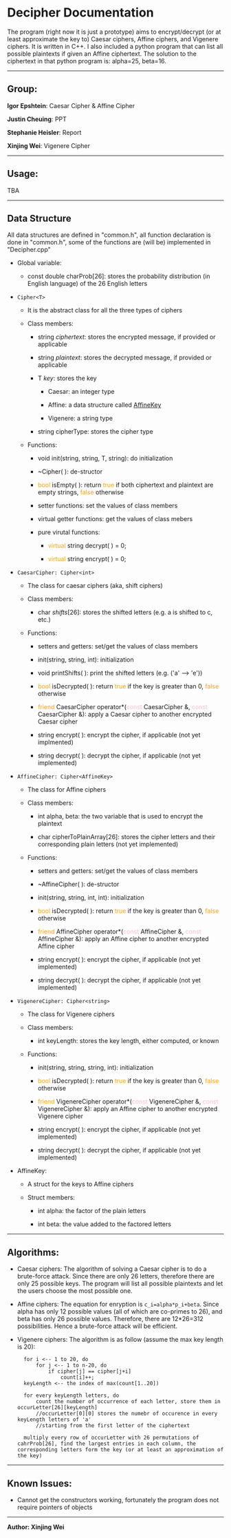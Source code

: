 Decipher Documentation
===

The program (right now it is just a prototype) aims to encrypt/decrypt (or at least approximate the key to) Caesar ciphers, Affine ciphers, and Vigenere ciphers. It is written in C++. I also included a python program that can list all possible plaintexts if given an Affine ciphertext. The solution to the ciphertext in that python program is: alpha=25, beta=16.

***

Group:
-----
**Igor Epshtein**: Caesar Cipher & Affine Cipher

**Justin Cheuing**: PPT

**Stephanie Heisler**: Report

**Xinjing Wei**: Vigenere Cipher

***

Usage:
-----

TBA

***

Data Structure
-----

All data structures are defined in "common.h", all function declaration is done in "common.h", some of the functions are (will be) implemented in "Decipher.cpp"

- Global variable: 

	- const double charProb[26]: stores the probability distribution (in English language) of the 26 English letters

- `Cipher<T>`

	- It is the abstract class for all the three types of ciphers
	
	- Class members:

		- string *ciphertext*: stores the encrypted message, if provided or applicable

		- string *plaintext*: stores the decrypted message, if provided or applicable

		- T *key*: stores the key

			- Caesar: an integer type

			- Affine: a data structure called [AffineKey](#AffineKey)

			- Vigenere: a string type

		- string cipherType: stores the cipher type

	- Functions:

		- void init(string, string, T, string): do initialization

		- ~Cipher( ): de-structor

		- <font color='orange'>bool</font> isEmpty( ): return <font color='orange'>true</font> if both ciphertext and plaintext are empty strings, <font color="orange">false</font> otherwise

		- setter functions: set the values of class members

		- virtual getter functions: get the values of class mebers

		- pure virutal functions:

			- <font color="orange">virtual</font> string decrypt( ) = 0;

			- <font color="orange">virtual</font> string encrypt( ) = 0;

- `CaesarCipher: Cipher<int>`

	- The class for caesar ciphers (aka, shift ciphers)

	- Class members:

		- char *shifts*[26]: stores the shifted letters (e.g. a is shifted to c, etc.)

	- Functions:

		- setters and getters: set/get the values of class members

		- init(string, string, int): initialization

		- void printShifts( ): print the shifted letters (e.g. ('a' --> 'e'))

		- <font color="orange">bool</font> isDecrypted( ): return <font color="orange">true</font> if the key is greater than 0, <font color="orange">false</font> otherwise

		- <font color="orange">friend</font> CaesarCipher operator*(<font color="pink">const</font> CaesarCipher &, <font color="pink">const</font> CaesarCipher &): apply a Caesar cipher to another encrypted Caesar cipher

		- string encrypt( ): encrypt the cipher, if applicable (not yet implmented)

		- string decrypt( ): decrypt the cipher, if applicable (not yet implemented)

- `AffineCipher: Cipher<AffineKey>`

	- The class for Affine ciphers

	- Class members:

		- int alpha, beta: the two variable that is used to encrypt the plaintext

		- char cipherToPlainArray[26]: stores the cipher letters and their corresponding plain letters (not yet implemented)

	- Functions:

		- setters and getters: set/get the values of class members

		- ~AffineCipher( ): de-structor

		- init(string, string, int, int): initialization

		- <font color="orange">bool</font> isDecrypted( ): return <font color="orange">true</font> if the key is greater than 0, <font color="orange">false</font> otherwise

		- <font color="orange">friend</font> AffineCipher operator*(<font color="pink">const</font> AffineCipher &, <font color="pink">const</font> AffineCipher &): apply an Affine cipher to another encrypted Affine cipher 

		- string encrypt( ): encrypt the cipher, if applicable (not yet implemented)

		- string decrypt( ): decrypt the cipher, if applicable (not yet implemented)

- `VigenereCipher: Cipher<string>`

	- The class for Vigenere ciphers

	- Class members:

		- int keyLength: stores the key length, either computed, or known

	- Functions:

		- init(string, string, string, int): initialization

		- <font color="orange">bool</font> isDecrypted( ): return <font color="orange">true</font> if the key is greater than 0, <font color="orange">false</font> otherwise

		- <font color="orange">friend</font> VigenereCipher operator*(<font color="pink">const</font> VigenereCipher &, <font color="pink">const</font> VigenereCipher &): apply an Affine cipher to another encrypted Vigenere cipher 

		- string encrypt( ): encrypt the cipher, if applicable (not yet implemented)

		- string decrypt( ): decrypt the cipher, if applicable (not yet implemented)

- <a name="AffineKey"></a>AffineKey:

	- A struct for the keys to Affine ciphers

	- Struct members:

		- int alpha: the factor of the plain letters

		- int beta: the value added to the factored letters

***

Algorithms:
-----

- Caesar ciphers: The algorithm of solving a Caesar cipher is to do a brute-force attack. Since there are only 26 letters, therefore there are only 25 possible keys. The program will list all possible plaintexts and let the users choose the most possible one.

- Affine ciphers: The equation for enryption is `c_i=alpha*p_i+beta`. Since alpha has only 12 possible values (all of which are co-primes to 26), and beta has only 26 possible values. Therefore, there are 12*26=312 possibilities. Hence a brute-force attack will be efficient.

- Vigenere ciphers: The algorithm is as follow (assume the max key length is 20):

		for i <-- 1 to 20, do
			for j <-- 1 to n-20, do
				if cipher[j] == cipher[j+i]
					count[i]++;
		keyLength <-- the index of max(count[1..20])

		for every keyLength letters, do
			count the number of occurrence of each letter, store them in occurLetter[26][keyLength]
			//occurLetter[0][0] stores the numebr of occurence in every keyLength letters of 'a'
			//starting from the first letter of the ciphertext

		multiply every row of occurLetter with 26 permutations of cahrProb[26], find the largest entries in each column, the corresponding letters form the key (or at least an approximation of the key)

***

Known Issues:
-----

- Cannot get the constructors working, fortunately the program does not require pointers of objects 

***

**Author: Xinjing Wei**

